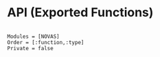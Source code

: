 # API (Exported Functions)

```@index
```

```@autodocs
Modules = [NOVAS]
Order = [:function,:type]
Private = false
```